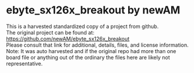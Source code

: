 
# ebyte_sx126x_breakout by newAM  
This is a harvested standardized copy of a project from github.  
The original project can be found at:  
https://github.com/newAM/ebyte_sx126x_breakout  
Please consult that link for additional, details, files, and license information.  
Note: It was auto harvested and if the original repo had more than one board file or anything out of the ordinary the files here are likely not representative.  
    